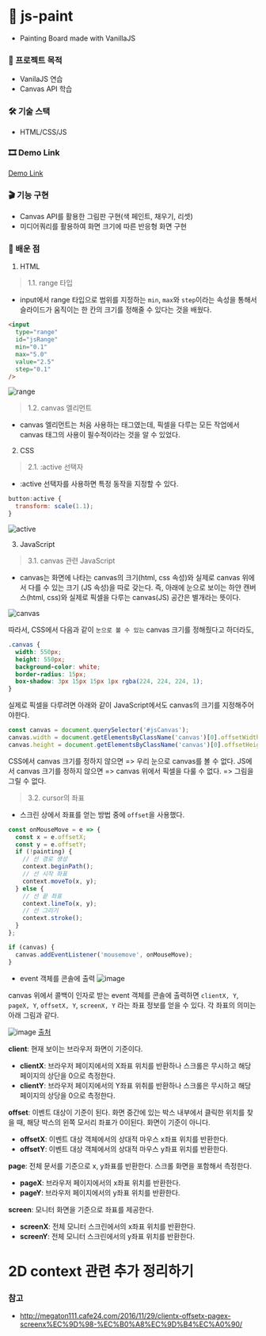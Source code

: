 # 🎨 js-paint
* Painting Board made with VanillaJS

### 📃 프로젝트 목적
* VanilaJS 연습
* Canvas API 학습

### 🛠 기술 스택
* HTML/CSS/JS

### 🎞 Demo Link
[Demo Link](https://realryankim.github.io/js-paint/)

### 🎬 기능 구현
* Canvas API를 활용한 그림판 구현(색 페인트, 채우기, 리셋)
* 미디어쿼리를 활용하여 화면 크기에 따른 반응형 화면 구현

### 📕 배운 점
1. HTML
> 1.1. range 타입
* input에서 range 타입으로 범위를 지정하는 `min`, `max`와 `step`이라는 속성을 통해서 슬라이드가 움직이는 한 칸의 크기를 정해줄 수 있다는 것을 배웠다.
```html
<input
  type="range"
  id="jsRange"
  min="0.1"
  max="5.0"
  value="2.5"
  step="0.1"
/>
```

![range](https://user-images.githubusercontent.com/27044221/120091010-e7261600-c141-11eb-88f4-200b6bdae7ba.gif)

> 1.2. canvas 엘리먼트
* canvas 엘리먼트는 처음 사용하는 태그였는데, 픽셀을 다루는 모든 작업에서 canvas 태그의 사용이 필수적이라는 것을 알 수 있었다.

2. CSS
> 2.1. :active 선택자
* :active 선택자를 사용하면 특정 동작을 지정할 수 있다.

```js
button:active {
  transform: scale(1.1);
}
```
![active](https://user-images.githubusercontent.com/27044221/120091090-ac70ad80-c142-11eb-8aa6-ce84d369916c.gif)

3. JavaScript
> 3.1. canvas 관련 JavaScript
* canvas는 화면에 나타는 canvas의 크기(html, css 속성)와 실제로 canvas 위에서 다를 수 있는 크기 (JS 속성)을 따로 갖는다. 즉, 아래에 눈으로 보이는 하얀 캔버스(html, css)와 실제로 픽셀을 다루는 canvas(JS) 공간은 별개라는 뜻이다.

![canvas](https://user-images.githubusercontent.com/27044221/120091913-29ebec00-c14a-11eb-90a6-a0775ac9d730.gif)

따라서, CSS에서 다음과 같이 `눈으로 볼 수 있는` canvas 크기를 정해줬다고 하더라도,
```css
.canvas {
  width: 550px;
  height: 550px;
  background-color: white;
  border-radius: 15px;
  box-shadow: 3px 15px 15px 1px rgba(224, 224, 224, 1);
}
```
실제로 픽셀을 다루려면 아래와 같이 JavaScript에서도 canvas의 크기를 지정해주어야한다.
```js
const canvas = document.querySelector('#jsCanvas');
canvas.width = document.getElementsByClassName('canvas')[0].offsetWidth;
canvas.height = document.getElementsByClassName('canvas')[0].offsetHeight;
```
CSS에서 canvas 크기를 정하지 않으면 => 우리 눈으로 canvas를 볼 수 없다.
JS에서 canvas 크기를 정하지 않으면 => canvas 위에서 픽셀을 다룰 수 없다. => 그림을 그릴 수 없다.

> 3.2. cursor의 좌표
* 스크린 상에서 좌표를 얻는 방법 중에 `offset`을 사용했다.
```js
const onMouseMove = e => {
  const x = e.offsetX;
  const y = e.offsetY;
  if (!painting) {
    // 선 경로 생성
    context.beginPath();
    // 선 시작 좌표
    context.moveTo(x, y);
  } else {
    // 선 끝 좌표
    context.lineTo(x, y);
    // 선 그리기
    context.stroke();
  }
};

if (canvas) {
  canvas.addEventListener('mousemove', onMouseMove);
}
```

* event 객체를 콘솔에 출력
![image](https://user-images.githubusercontent.com/27044221/120092621-30c92d80-c14f-11eb-9651-e6dc4b304445.png)

canvas 위에서 콜백이 인자로 받는 event 객체를 콘솔에 출력하면 `clientX, Y`, `pageX, Y`, `offsetX, Y`, `screenX, Y` 라는 좌표 정보를 얻을 수 있다. 각 좌표의 의미는 아래 그림과 같다.

![image](https://user-images.githubusercontent.com/27044221/120092676-cc5a9e00-c14f-11eb-8c0f-2e84ecd900aa.png)
[출처](https://www.cnblogs.com/cmt/p/14580194.html?from=https%3A%2F%2Fwww.cnblogs.com%2FDB-IT%2Fp%2F8451301.html&blogId=411927&postId=8451301)

**client**: 현재 보이는 브라우저 화면이 기준이다.
* **clientX**: 브라우저 페이지에서의 X좌표 위치를 반환하나 스크롤은 무시하고 해당 페이지의 상단을 0으로 측정한다.
* **clientY**: 브라우저 페이지에서의 Y좌표 위취를 반환하나 스크롤은 무시하고 해당 페이지의 상당을 0으로 측정한다.

**offset**: 이벤트 대상이 기준이 된다. 화면 중간에 있는 박스 내부에서 클릭한 위치를 찾을 때, 해당 박스의 왼쪽 모서리 좌표가 0이된다. 화면이 기준이 아니다.
* **offsetX**: 이벤트 대상 객체에서의 상대적 마우스 x좌표 위치를 반환한다.
* **offsetY**: 이벤트 대상 객체에서의 상대적 마우스 y좌표 위치를 반환한다.

**page**: 전체 문서를 기준으로 x, y좌표를 반환한다. 스크롤 화면을 포함해서 측정한다.
* **pageX**: 브라우저 페이지에서의 x좌표 위치를 반환한다.
* **pageY**: 브라우저 페이지에서의 y좌표 위치를 반환한다.

**screen**: 모니터 화면을 기준으로 좌표를 제공한다.
* **screenX**: 전체 모니터 스크린에서의 x좌표 위치를 반환한다.
* **screenY**: 전체 모니터 스크린에서의 y좌표 위치를 반환한다.


# 2D context 관련 추가 정리하기

### 참고
* http://megaton111.cafe24.com/2016/11/29/clientx-offsetx-pagex-screenx%EC%9D%98-%EC%B0%A8%EC%9D%B4%EC%A0%90/
